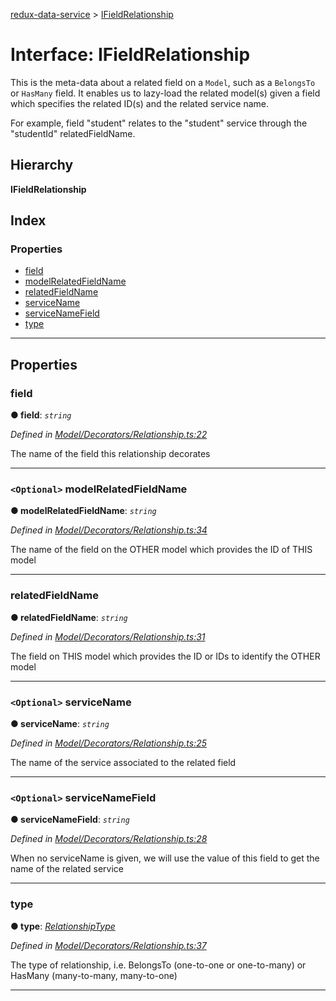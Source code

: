 [redux-data-service](../README.md) > [IFieldRelationship](../interfaces/ifieldrelationship.md)

# Interface: IFieldRelationship

This is the meta-data about a related field on a `Model`, such as a `BelongsTo` or `HasMany` field. It enables us to lazy-load the related model(s) given a field which specifies the related ID(s) and the related service name.

For example, field "student" relates to the "student" service through the "studentId" relatedFieldName.

## Hierarchy

**IFieldRelationship**

## Index

### Properties

* [field](ifieldrelationship.md#field)
* [modelRelatedFieldName](ifieldrelationship.md#modelrelatedfieldname)
* [relatedFieldName](ifieldrelationship.md#relatedfieldname)
* [serviceName](ifieldrelationship.md#servicename)
* [serviceNameField](ifieldrelationship.md#servicenamefield)
* [type](ifieldrelationship.md#type)

---

## Properties

<a id="field"></a>

###  field

**● field**: *`string`*

*Defined in [Model/Decorators/Relationship.ts:22](https://github.com/Rediker-Software/redux-data-service/blob/22c168c/src/Model/Decorators/Relationship.ts#L22)*

The name of the field this relationship decorates

___
<a id="modelrelatedfieldname"></a>

### `<Optional>` modelRelatedFieldName

**● modelRelatedFieldName**: *`string`*

*Defined in [Model/Decorators/Relationship.ts:34](https://github.com/Rediker-Software/redux-data-service/blob/22c168c/src/Model/Decorators/Relationship.ts#L34)*

The name of the field on the OTHER model which provides the ID of THIS model

___
<a id="relatedfieldname"></a>

###  relatedFieldName

**● relatedFieldName**: *`string`*

*Defined in [Model/Decorators/Relationship.ts:31](https://github.com/Rediker-Software/redux-data-service/blob/22c168c/src/Model/Decorators/Relationship.ts#L31)*

The field on THIS model which provides the ID or IDs to identify the OTHER model

___
<a id="servicename"></a>

### `<Optional>` serviceName

**● serviceName**: *`string`*

*Defined in [Model/Decorators/Relationship.ts:25](https://github.com/Rediker-Software/redux-data-service/blob/22c168c/src/Model/Decorators/Relationship.ts#L25)*

The name of the service associated to the related field

___
<a id="servicenamefield"></a>

### `<Optional>` serviceNameField

**● serviceNameField**: *`string`*

*Defined in [Model/Decorators/Relationship.ts:28](https://github.com/Rediker-Software/redux-data-service/blob/22c168c/src/Model/Decorators/Relationship.ts#L28)*

When no serviceName is given, we will use the value of this field to get the name of the related service

___
<a id="type"></a>

###  type

**● type**: *[RelationshipType](../enums/relationshiptype.md)*

*Defined in [Model/Decorators/Relationship.ts:37](https://github.com/Rediker-Software/redux-data-service/blob/22c168c/src/Model/Decorators/Relationship.ts#L37)*

The type of relationship, i.e. BelongsTo (one-to-one or one-to-many) or HasMany (many-to-many, many-to-one)

___

